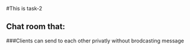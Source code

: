 #This is task-2
## Chat room that:
###Clients can send to each other privatly without brodcasting message 
